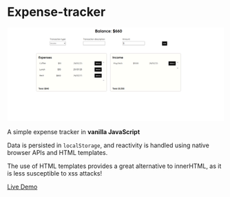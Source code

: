 # Expense-tracker

![Expense tracker image](./assets/expense-tracker.png)

A simple expense tracker in **vanilla JavaScript**

Data is persisted in `localStorage`, and reactivity is handled using native browser APIs and HTML templates.

The use of HTML templates provides a great alternative to innerHTML, as it is less susceptible to xss attacks!

[Live Demo](https://expense-tracker-gray-one-44.vercel.app/)
